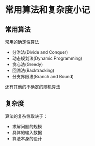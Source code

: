 # 常用算法和复杂度小记

## 常用算法
常用的确定性算法
- 分治法(Divide and Conquer)
- 动态规划法(Dynamic Programming)
- 贪心法(Greedy)
- 回溯法(Backtracking)
- 分支界限法(Branch and Bound)

还有其他的不确定的随机算法

## 复杂度
算法的复杂性取决于：
- 求解问题的规模
- 具体的输入数据
- 算法本身的设计
